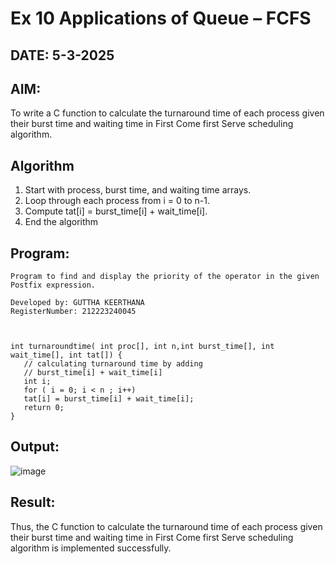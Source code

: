 # Ex 10 Applications of Queue – FCFS
## DATE: 5-3-2025
## AIM:
To write a C function to calculate the turnaround time of each process given their burst time and waiting time in First Come first Serve scheduling algorithm.
## Algorithm

1. Start with process, burst time, and waiting time arrays. 
2. Loop through each process from i = 0 to n-1. 
3. Compute tat[i] = burst_time[i] + wait_time[i]. 
4. End the algorithm  

## Program:
```
Program to find and display the priority of the operator in the given Postfix expression.

Developed by: GUTTHA KEERTHANA
RegisterNumber: 212223240045


 
int turnaroundtime( int proc[], int n,int burst_time[], int wait_time[], int tat[]) { 
   // calculating turnaround time by adding 
   // burst_time[i] + wait_time[i] 
   int i; 
   for ( i = 0; i < n ; i++) 
   tat[i] = burst_time[i] + wait_time[i]; 
   return 0; 
}
```

## Output:

![image](https://github.com/user-attachments/assets/a38f7d6d-25d4-49d6-b204-4526411ff6c6)


## Result:
Thus, the C function to calculate the turnaround time of each process given their burst time and waiting time in First Come first Serve scheduling algorithm is implemented successfully.
